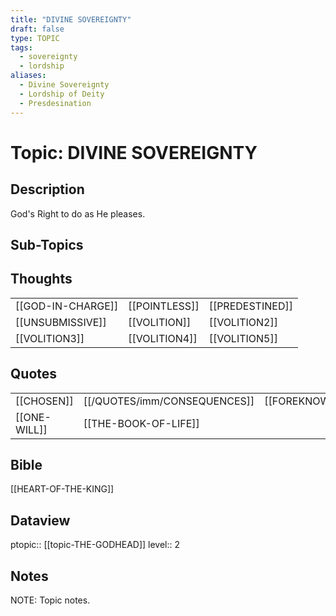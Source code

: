 ```yaml
---
title: "DIVINE SOVEREIGNTY"
draft: false
type: TOPIC
tags:
  - sovereignty
  - lordship
aliases:
  - Divine Sovereignty
  - Lordship of Deity
  - Presdesination
---
```

# Topic: DIVINE SOVEREIGNTY
## Description
God's Right to do as He pleases.

## Sub-Topics


## Thoughts
|     |     |     |
| --- | --- | --- |
| [[GOD-IN-CHARGE]] | [[POINTLESS]] | [[PREDESTINED]] |
| [[UNSUBMISSIVE]] | [[VOLITION]] | [[VOLITION2]] |
| [[VOLITION3]] | [[VOLITION4]] | [[VOLITION5]]

## Quotes
|     |     |     |
| --- | --- | --- |
| [[CHOSEN]] | [[/QUOTES/imm/CONSEQUENCES]] | [[FOREKNOWN]] |
| [[ONE-WILL]] | [[THE-BOOK-OF-LIFE]] |

## Bible
[[HEART-OF-THE-KING]]

## Dataview
ptopic:: [[topic-THE-GODHEAD]]
level:: 2

## Notes
NOTE: Topic notes.